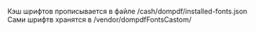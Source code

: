 Кэш шрифтов прописывается в файле /cash/dompdf/installed-fonts.json
Сами шрифтв хранятся в /vendor/dompdfFontsCastom/